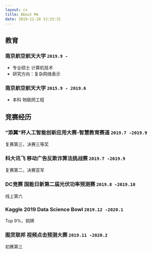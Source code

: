 ```yaml
---
layout: cv
title: About Me
date: 2019-12-28 13:33:31
---
```

## 教育

### **南京航空航天大学** `2019.9 -`

- 专业硕士 计算机技术
- 研究方向：复杂网络表示

### **南京航空航天大学** `2015.9 - 2019.6`

- 本科 物联网工程

## 竞赛经历

### **“添翼”杯人工智能创新应用大赛-智慧教育赛道** `2019.7 -2019.9`
复赛第三，决赛三等奖

### **科大讯飞 移动广告反欺诈算法挑战赛** `2019.7 -2019.9`
复赛第二，决赛亚军

### **DC竞赛 国能日新第二届光伏功率预测赛** `2019.8 -2019.10`
线上第六

### **Kaggle 2019 Data Science Bowl** `2019.12 -2020.1`
Top 9%，铜牌

### **图灵联邦 视频点击预测大赛** `2019.11 -2020.2`
初赛第三